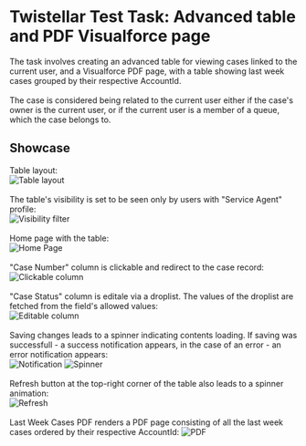 # Twistellar Test Task: Advanced table and PDF Visualforce page
The task involves creating an advanced table for viewing cases linked to the current user, and a Visualforce PDF page, with a table showing last week cases grouped by their respective AccountId.\
\
The case is considered being related to the current user either if the case's owner is the current user, or if the current user is a member of a queue, which the case belongs to.

## Showcase
Table layout:\
![Table layout](https://github.com/JackRaidenPH/TwistellarTask/assets/41832859/d15fed4c-95af-4d00-b603-aa2573e0fbd0)\
\
The table's visibility is set to be seen only by users with "Service Agent" profile:\
![Visibility filter](https://github.com/JackRaidenPH/TwistellarTask/assets/41832859/d8cfc555-2fe4-4f73-b08f-c191ad86f8e3)\
\
Home page with the table:\
![Home Page](https://github.com/JackRaidenPH/TwistellarTask/assets/41832859/3b35b2a5-e2ae-43fe-8081-676da911beac)\
\
"Case Number" column is clickable and redirect to the case record:\
![Clickable column](https://github.com/JackRaidenPH/TwistellarTask/assets/41832859/61f4e6ff-00d0-4564-a06e-b1cd98da0e9e)\
\
"Case Status" column is editale via a droplist. The values of the droplist are fetched from the field's allowed values:\
![Editable column](https://github.com/JackRaidenPH/TwistellarTask/assets/41832859/e5d732e2-ddd8-41b7-b803-e24f5ffa6300)\
\
Saving changes leads to a spinner indicating contents loading. If saving was successfull - a success notification appears, in the case of an error - an error notification appears:\
![Notification](https://github.com/JackRaidenPH/TwistellarTask/assets/41832859/6f927348-db83-4df7-b6c3-7d660e4758b2)
![Spinner](https://github.com/JackRaidenPH/TwistellarTask/assets/41832859/dd73fcb1-0225-4550-8712-e8be38d6a266)\
\
Refresh button at the top-right corner of the table also leads to a spinner animation:\
![Refresh](https://github.com/JackRaidenPH/TwistellarTask/assets/41832859/73904445-d736-48ce-810e-43a1f09c078d)\
\
Last Week Cases PDF renders a PDF page consisting of all the last week cases ordered by their respective AccountId:
![PDF](https://github.com/JackRaidenPH/TwistellarTask/assets/41832859/260bff71-3a77-4f6e-927d-61958ca47807)
